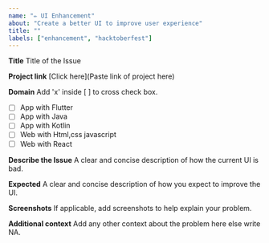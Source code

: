 ```yaml
---
name: "✏️ UI Enhancement"
about: "Create a better UI to improve user experience"
title: ""
labels: ["enhancement", "hacktoberfest"]
---
```


**Title**
Title of the Issue

**Project link**
[Click here](Paste link of project here)

**Domain**
Add 'x' inside [ ] to cross check box.

- [ ] App with Flutter
- [ ] App with Java
- [ ] App with Kotlin
- [ ] Web with Html,css javascript
- [ ] Web with React

**Describe the Issue**
A clear and concise description of how the current UI is bad.

**Expected**
A clear and concise description of how you expect to improve the UI.

**Screenshots**
If applicable, add screenshots to help explain your problem.

**Additional context**
Add any other context about the problem here else write NA.
